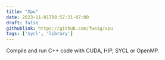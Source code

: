 ```yaml
---
title: "Xpu"
date: 2023-11-01T08:57:31-07:00
draft: false
githublink: https://github.com/fweig/xpu
tags: ['sycl', 'library']
---
```


 Compile and run C++ code with CUDA, HIP, SYCL or OpenMP. 

